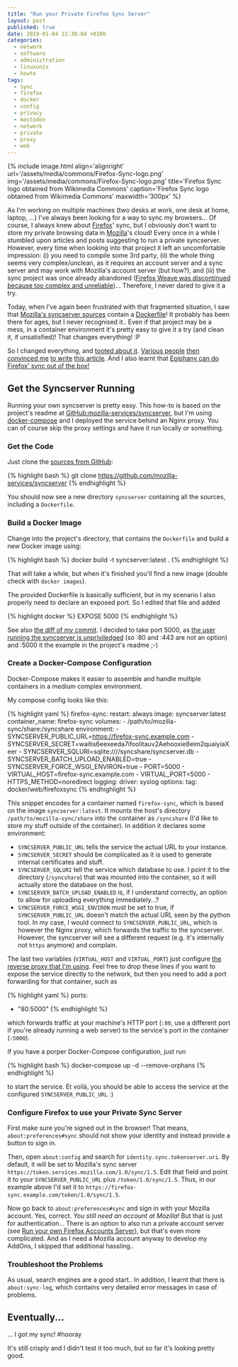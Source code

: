 ```yaml
---
title: "Run your Private Firefox Sync Server"
layout: post
published: true
date: 2019-01-04 22:30:04 +0100
categories:
  - network
  - software
  - administration
  - linuxunix
  - howto
tags:
  - sync
  - firefox
  - docker
  - config
  - privacy
  - mastodon
  - network
  - private
  - proxy
  - web
---
```


{% include image.html align='alignright' url='/assets/media/commons/Firefox-Sync-logo.png' img='/assets/media/commons/Firefox-Sync-logo.png' title='Firefox Sync logo obtained from Wikimedia Commons' caption='Firefox Sync logo obtained from Wikimedia Commons' maxwidth='300px' %}

As I'm working on multiple machines (two desks at work, one desk at home, laptop, ...) I've always been looking for a way to sync my browsers...
Of course, I always knew about [Firefox](https://www.mozilla.org/en-US/firefox/)' sync, but I obviously don't want to store my private browsing data in [Mozilla](https://www.mozilla.org/)'s cloud!
Every once in a while I stumbled upon articles and posts suggesting to run a private syncserver.
However, every time when looking into that project it left an uncomfortable impression:
(i) you need to compile some 3rd party, 
(ii) the whole thing seems very complex/unclean, as it requires an account server and a sync server and may work with Mozilla's account server (but how?), 
and (iii) the sync project was once already abandoned ([Firefox Weave was discontinued because too complex and unreliable](https://wiki.mozilla.org/User_Services/Sync))...
Therefore, I never dared to give it a try.



Today, when I've again been frustrated with that fragmented situation, I saw that [Mozilla's syncserver sources](https://github.com/mozilla-services/syncserver) contain a [Dockerfile](https://github.com/mozilla-services/syncserver/blob/master/Dockerfile)!
It probably has been there for ages, but I never recognised it..
Even if that project may be a mess, in a container environment it's pretty easy to give it a try (and clean it, if unsatisfied)!
That changes everything! :P


So I changed everything, and [tooted about it](https://mstdn.binfalse.de/@martin/101360297771580532).
[Various people](https://mastodon.social/@schnittchen/101360324375501234) [then convinced me](https://playvicious.social/@jalcine/101360342833345061) [to write](https://toot.berlin/@krono/101360400969874525) [this article](https://soc.ascraeus.org/objects/d269ce91-114d-40e7-8115-4c55da13f607).
And I also learnt that [Epiphany can do Firefox' sync out of the box!](https://social.coop/@nev/101360357038642977)



## Get the Syncserver Running

Running your own syncserver is pretty easy.
This how-to is based on the project's readme at [GitHub:mozilla-services/syncserver](https://github.com/mozilla-services/syncserver), but I'm using [docker-compose](https://docs.docker.com/compose/) and I deployed the service behind an Nginx proxy.
You can of course skip the proxy settings and have it run locally or something.


### Get the Code


Just clone the [sources from GitHub](https://github.com/mozilla-services/syncserver):

{% highlight bash %}
git clone https://github.com/mozilla-services/syncserver
{% endhighlight %}

You should now see a new directory `syncserver` containing all the sources, including a `Dockerfile`.





### Build a Docker Image


Change into the project's directory, that contains the `Dockerfile` and build a new Docker image using:

{% highlight bash %}
docker build -t syncserver:latest .
{% endhighlight %}

That will take a while, but when it's finished you'll find a new image (double check with `docker images`).


The provided Dockerfile is basically sufficient, but in my scenario I also properly need to declare an exposed port.
So I edited that file and added

{% highlight docker %}
EXPOSE 5000
{% endhighlight %}

See also [the diff of my commit](https://github.com/binfalse/syncserver/commit/bab1e044836abaad70c3048b8495c10af684cebf).
I decided to take port 5000, as [the user running the syncserver is unpriviledged](https://github.com/mozilla-services/syncserver/blob/90d8e83b3d873001b18fcc594a50bafc472d654b/Dockerfile#L4) (so :80 and :443 are not an option) and :5000 it the example in the project's readme ;-)


### Create a Docker-Compose Configuration

Docker-Compose makes it easier to assemble and handle multiple containers in a medium complex environment.

My compose config looks like this:

{% highlight yaml %}
firefox-sync:
  restart: always
  image: syncserver:latest
  container_name: firefox-sync
  volumes:
    - /path/to/mozilla-sync/share:/syncshare
  environment:
    - SYNCSERVER_PUBLIC_URL=https://firefox-sync.example.com
    - SYNCSERVER_SECRET=waitis6eexeeda7ifoolitauv2Aehooxie8eim2quaiyiaXeer
    - SYNCSERVER_SQLURI=sqlite:////syncshare/syncserver.db
    - SYNCSERVER_BATCH_UPLOAD_ENABLED=true
    - SYNCSERVER_FORCE_WSGI_ENVIRON=true
    - PORT=5000
    - VIRTUAL_HOST=firefox-sync.example.com
    - VIRTUAL_PORT=5000
    - HTTPS_METHOD=noredirect
  logging:
    driver: syslog
    options:
      tag: docker/web/firefoxsync
{% endhighlight %}


This snippet encodes for a container named `firefox-sync`, which is based on the image `syncserver:latest`.
It mounts the host's directory `/path/to/mozilla-sync/share` into the container as `/syncshare` (I'd like to store my stuff outside of the container).
In addition it declares some environment:

* `SYNCSERVER_PUBLIC_URL` tells the service the actual URL to your instance.
* `SYNCSERVER_SECRET` should be complicated as it is used to generate internal certificates and stuff.
* `SYNCSERVER_SQLURI` tell the service which database to use. I point it to the directory (`/syncshare`) that was mounted into the container, so it will actually store the database on the host.
* `SYNCSERVER_BATCH_UPLOAD_ENABLED` is, if I understand correctly, an option to allow for uploading everything immediately...?
* `SYNCSERVER_FORCE_WSGI_ENVIRON` must be set to true, if `SYNCSERVER_PUBLIC_URL` doesn't match the actual URL seen by the python tool. In my case, I would connect to `SYNCSERVER_PUBLIC_URL`, which is however the Nginx proxy, which forwards the traffic to the syncserver. However, the syncserver will see a different request (e.g. it's internally not `https` anymore) and complain.


The last two variables (`VIRTUAL_HOST` and `VIRTUAL_PORT`) just configure [the reverse proxy that I'm using](https://github.com/binfalse/nginx-proxy).
Feel free to drop these lines if you want to expose the service directly to the network, but then you need to add a port forwarding for that container, such as

{% highlight yaml %}
ports:
  - "80:5000"
{% endhighlight %}

which forwards traffic at your machine's HTTP port (`:80`, use a different port if you're already running a web server) to the service's port in the container (`:5000`).


If you have a porper Docker-Compose configuration, just run

{% highlight bash %}
docker-compose up -d --remove-orphans
{% endhighlight %}

to start the service.
Et voilà, you should be able to access the service at the configured `SYNCSERVER_PUBLIC_URL` :)



### Configure Firefox to use your Private Sync Server

First make sure you're signed out in the browser!
That means, `about:preferences#sync` should not show your identity and instead provide a button to sign in.

Then, open `about:config` and search for `identity.sync.tokenserver.uri`.
By default, it will be set to Mozilla's sync server `https://token.services.mozilla.com/1.0/sync/1.5`.
Edit that field and point it to your `SYNCSERVER_PUBLIC_URL` plus `/token/1.0/sync/1.5`.
Thus, in our example above I'd set it to `https://firefox-sync.example.com/token/1.0/sync/1.5`.

Now go back to `about:preferences#sync` and sign in with your Mozilla account.
Yes, correct. *You still need an account at Mozilla!*
But that is just for authentication...
There is an option to also run a private account server (see [Run your own Firefox Accounts Server](https://mozilla-services.readthedocs.io/en/latest/howtos/run-fxa.html)), but that's even more complicated.
And as I need a Mozilla account anyway to develop my AddOns, I skipped that additional hassling..




### Troubleshoot the Problems

As usual, search engines are a good start..
In addition, I learnt that there is `about:sync-log`, which contains very detailed error messages in case of problems.



## Eventually...

... I got my sync! #hooray

It's still crisply and I didn't test it too much, but so far it's looking pretty good.



